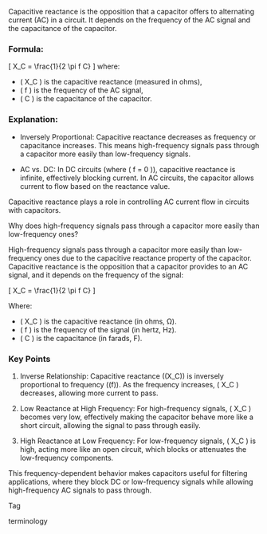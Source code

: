 Capacitive reactance is the opposition that a capacitor offers to alternating current (AC) in a circuit. It depends on the frequency of the AC signal and the capacitance of the capacitor.

### Formula:
\[
X_C = \frac{1}{2 \pi f C}
\]
where:
- \( X_C \) is the capacitive reactance (measured in ohms),
- \( f \) is the frequency of the AC signal,
- \( C \) is the capacitance of the capacitor.

### Explanation:

- Inversely Proportional: Capacitive reactance decreases as frequency or capacitance increases. This means high-frequency signals pass through a capacitor more easily than low-frequency signals.

- AC vs. DC: In DC circuits (where \( f = 0 \)), capacitive reactance is infinite, effectively blocking current. In AC circuits, the capacitor allows current to flow based on the reactance value.

Capacitive reactance plays a role in controlling AC current flow in circuits with capacitors.

Why does high-frequency signals pass through a capacitor more easily than low-frequency ones?

High-frequency signals pass through a capacitor more easily than low-frequency ones due to the capacitive reactance property of the capacitor. Capacitive reactance is the opposition that a capacitor provides to an AC signal, and it depends on the frequency of the signal:

\[
X_C = \frac{1}{2 \pi f C}
\]

Where:
- \( X_C \) is the capacitive reactance (in ohms, Ω).
- \( f \) is the frequency of the signal (in hertz, Hz).
- \( C \) is the capacitance (in farads, F).

### Key Points

1. Inverse Relationship: Capacitive reactance (\(X_C\)) is inversely proportional to frequency (\(f\)). As the frequency increases, \( X_C \) decreases, allowing more current to pass.
  
2. Low Reactance at High Frequency: For high-frequency signals, \( X_C \) becomes very low, effectively making the capacitor behave more like a short circuit, allowing the signal to pass through easily.

3. High Reactance at Low Frequency: For low-frequency signals, \( X_C \) is high, acting more like an open circuit, which blocks or attenuates the low-frequency components.

This frequency-dependent behavior makes capacitors useful for filtering applications, where they block DC or low-frequency signals while allowing high-frequency AC signals to pass through.

Tag

terminology
